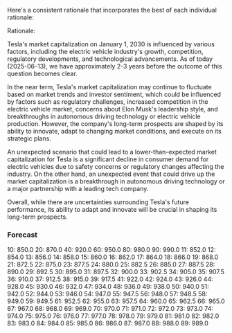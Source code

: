 Here's a consistent rationale that incorporates the best of each individual rationale:

Rationale:

Tesla's market capitalization on January 1, 2030 is influenced by various factors, including the electric vehicle industry's growth, competition, regulatory developments, and technological advancements. As of today (2025-06-13), we have approximately 2-3 years before the outcome of this question becomes clear.

In the near term, Tesla's market capitalization may continue to fluctuate based on market trends and investor sentiment, which could be influenced by factors such as regulatory challenges, increased competition in the electric vehicle market, concerns about Elon Musk's leadership style, and breakthroughs in autonomous driving technology or electric vehicle production. However, the company's long-term prospects are shaped by its ability to innovate, adapt to changing market conditions, and execute on its strategic plans.

An unexpected scenario that could lead to a lower-than-expected market capitalization for Tesla is a significant decline in consumer demand for electric vehicles due to safety concerns or regulatory changes affecting the industry. On the other hand, an unexpected event that could drive up the market capitalization is a breakthrough in autonomous driving technology or a major partnership with a leading tech company.

Overall, while there are uncertainties surrounding Tesla's future performance, its ability to adapt and innovate will be crucial in shaping its long-term prospects.

### Forecast

10: 850.0
20: 870.0
40: 920.0
60: 950.0
80: 980.0
90: 990.0
11: 852.0
12: 854.0
13: 856.0
14: 858.0
15: 860.0
16: 862.0
17: 864.0
18: 866.0
19: 868.0
21: 872.5
22: 875.0
23: 877.5
24: 880.0
25: 882.5
26: 885.0
27: 887.5
28: 890.0
29: 892.5
30: 895.0
31: 897.5
32: 900.0
33: 902.5
34: 905.0
35: 907.5
36: 910.0
37: 912.5
38: 915.0
39: 917.5
41: 922.0
42: 924.0
43: 926.0
44: 928.0
45: 930.0
46: 932.0
47: 934.0
48: 936.0
49: 938.0
50: 940.0
51: 942.0
52: 944.0
53: 946.0
54: 947.0
55: 947.5
56: 948.0
57: 948.5
58: 949.0
59: 949.5
61: 952.5
62: 955.0
63: 957.5
64: 960.0
65: 962.5
66: 965.0
67: 967.0
68: 968.0
69: 969.0
70: 970.0
71: 971.0
72: 972.0
73: 973.0
74: 974.0
75: 975.0
76: 976.0
77: 977.0
78: 978.0
79: 979.0
81: 981.0
82: 982.0
83: 983.0
84: 984.0
85: 985.0
86: 986.0
87: 987.0
88: 988.0
89: 989.0